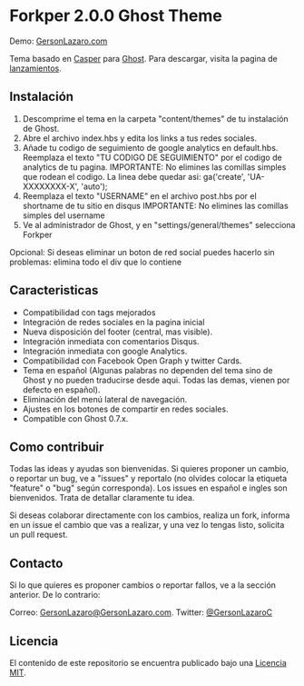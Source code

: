 # Forkper 2.0.0 Ghost Theme

Demo: [GersonLazaro.com](http://www.GersonLazaro.com)

Tema basado en [Casper](https://github.com/TryGhost/Casper) para [Ghost](http://github.com/tryghost/ghost/).
Para descargar, visita la pagina de [lanzamientos](https://github.com/GersonLazaro/forkper/releases/).


## Instalación

1. Descomprime el tema en la carpeta "content/themes" de tu instalación de Ghost.
2. Abre el archivo index.hbs y edita los links a tus redes sociales.
3. Añade tu codigo de seguimiento de google analytics en default.hbs.
Reemplaza el texto "TU CODIGO DE SEGUIMIENTO" por el codigo de analytics de tu pagina.
IMPORTANTE: No elimines las comillas simples que rodean el codigo. La linea debe quedar asi:
ga('create', 'UA-XXXXXXXX-X', 'auto');
4. Reemplaza el texto "USERNAME" en el archivo post.hbs por el shortname de tu sitio en disqus
IMPORTANTE: No elimines las comillas simples del username
5. Ve al administrador de Ghost, y en "settings/general/themes" selecciona Forkper 

Opcional: Si deseas eliminar un boton de red social puedes hacerlo sin problemas: elimina todo el div que lo contiene

## Caracteristicas

* Compatibilidad con tags mejorados
* Integración de redes sociales en la pagina inicial
* Nueva disposición del footer (central, mas visible).
* Integración inmediata con comentarios Disqus.
* Integración inmediata con google Analytics.
* Compatibilidad con Facebook Open Graph y twitter Cards.
* Tema en español (Algunas palabras no dependen del tema sino de Ghost y no pueden
traducirse desde aqui. Todas las demas, vienen por defecto en español).
* Eliminación del menú lateral de navegación.
* Ajustes en los botones de compartir en redes sociales.
* Compatible con Ghost 0.7.x.


## Como contribuir

Todas las ideas y ayudas son bienvenidas. Si quieres proponer un cambio, o reportar un bug, ve a "issues" y reportalo
(no olvides colocar la etiqueta "feature" o "bug" según corresponda). Los issues en español e ingles son bienvenidos. 
Trata de detallar claramente tu idea.

Si deseas colaborar directamente con los cambios, realiza un fork, informa en un issue el cambio que vas a realizar,
y una vez lo tengas listo, solicita un pull request.


## Contacto

Si lo que quieres es proponer cambios o reportar fallos, ve a la sección anterior. De lo contrario:

Correo: [GersonLazaro@GersonLazaro.com](mailto:GersonLazaro@GersonLazaro.com). 
Twitter: [@GersonLazaroC](http://www.twitter.com/GersonLazaroC)


## Licencia

El contenido de este repositorio se encuentra publicado bajo una [Licencia MIT](LICENSE).

